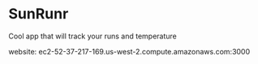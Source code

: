 # SunRunr

Cool app that will track your runs and temperature

website: ec2-52-37-217-169.us-west-2.compute.amazonaws.com:3000